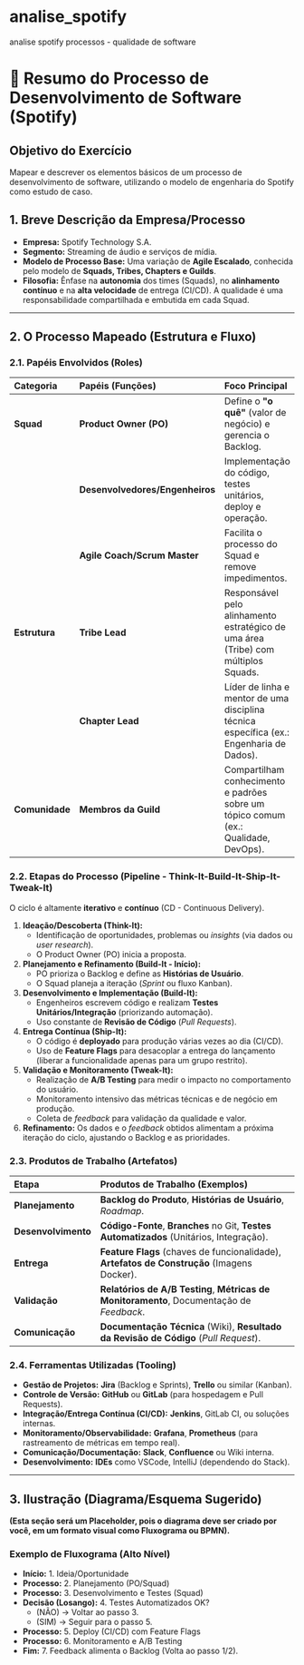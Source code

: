 # analise_spotify
analise spotify processos - qualidade de software

# 📄 Resumo do Processo de Desenvolvimento de Software (Spotify)

## Objetivo do Exercício
Mapear e descrever os elementos básicos de um processo de desenvolvimento de software, utilizando o modelo de engenharia do Spotify como estudo de caso.

## 1. Breve Descrição da Empresa/Processo

* **Empresa:** Spotify Technology S.A.
* **Segmento:** Streaming de áudio e serviços de mídia.
* **Modelo de Processo Base:** Uma variação de **Agile Escalado**, conhecida pelo modelo de **Squads, Tribes, Chapters e Guilds**.
* **Filosofia:** Ênfase na **autonomia** dos times (Squads), no **alinhamento contínuo** e na **alta velocidade** de entrega (CI/CD). A qualidade é uma responsabilidade compartilhada e embutida em cada Squad.

---

## 2. O Processo Mapeado (Estrutura e Fluxo)

### 2.1. Papéis Envolvidos (Roles)

| Categoria | Papéis (Funções) | Foco Principal |
| :--- | :--- | :--- |
| **Squad** | **Product Owner (PO)** | Define o **"o quê"** (valor de negócio) e gerencia o Backlog. |
| | **Desenvolvedores/Engenheiros** | Implementação do código, testes unitários, deploy e operação. |
| | **Agile Coach/Scrum Master** | Facilita o processo do Squad e remove impedimentos. |
| **Estrutura** | **Tribe Lead** | Responsável pelo alinhamento estratégico de uma área (Tribe) com múltiplos Squads. |
| | **Chapter Lead** | Líder de linha e mentor de uma disciplina técnica específica (ex.: Engenharia de Dados). |
| **Comunidade** | **Membros da Guild** | Compartilham conhecimento e padrões sobre um tópico comum (ex.: Qualidade, DevOps). |

### 2.2. Etapas do Processo (Pipeline - Think-It-Build-It-Ship-It-Tweak-It)

O ciclo é altamente **iterativo** e **contínuo** (CD - Continuous Delivery).

1.  **Ideação/Descoberta (Think-It):**
    * Identificação de oportunidades, problemas ou *insights* (via dados ou *user research*).
    * O Product Owner (PO) inicia a proposta.
2.  **Planejamento e Refinamento (Build-It - Início):**
    * PO prioriza o Backlog e define as **Histórias de Usuário**.
    * O Squad planeja a iteração (*Sprint* ou fluxo Kanban).
3.  **Desenvolvimento e Implementação (Build-It):**
    * Engenheiros escrevem código e realizam **Testes Unitários/Integração** (priorizando automação).
    * Uso constante de **Revisão de Código** (*Pull Requests*).
4.  **Entrega Contínua (Ship-It):**
    * O código é **deployado** para produção várias vezes ao dia (CI/CD).
    * Uso de **Feature Flags** para desacoplar a entrega do lançamento (liberar a funcionalidade apenas para um grupo restrito).
5.  **Validação e Monitoramento (Tweak-It):**
    * Realização de **A/B Testing** para medir o impacto no comportamento do usuário.
    * Monitoramento intensivo das métricas técnicas e de negócio em produção.
    * Coleta de *feedback* para validação da qualidade e valor.
6.  **Refinamento:** Os dados e o *feedback* obtidos alimentam a próxima iteração do ciclo, ajustando o Backlog e as prioridades.

### 2.3. Produtos de Trabalho (Artefatos)

| Etapa | Produtos de Trabalho (Exemplos) |
| :--- | :--- |
| **Planejamento** | **Backlog do Produto**, **Histórias de Usuário**, *Roadmap*. |
| **Desenvolvimento** | **Código-Fonte**, **Branches** no Git, **Testes Automatizados** (Unitários, Integração). |
| **Entrega** | **Feature Flags** (chaves de funcionalidade), **Artefatos de Construção** (Imagens Docker). |
| **Validação** | **Relatórios de A/B Testing**, **Métricas de Monitoramento**, Documentação de *Feedback*. |
| **Comunicação** | **Documentação Técnica** (Wiki), **Resultado da Revisão de Código** (*Pull Request*). |

### 2.4. Ferramentas Utilizadas (Tooling)

* **Gestão de Projetos:** **Jira** (Backlog e Sprints), **Trello** ou similar (Kanban).
* **Controle de Versão:** **GitHub** ou **GitLab** (para hospedagem e Pull Requests).
* **Integração/Entrega Contínua (CI/CD):** **Jenkins**, GitLab CI, ou soluções internas.
* **Monitoramento/Observabilidade:** **Grafana**, **Prometheus** (para rastreamento de métricas em tempo real).
* **Comunicação/Documentação:** **Slack**, **Confluence** ou Wiki interna.
* **Desenvolvimento:** **IDEs** como VSCode, IntelliJ (dependendo do Stack).

---

## 3. Ilustração (Diagrama/Esquema Sugerido)

**(Esta seção será um Placeholder, pois o diagrama deve ser criado por você, em um formato visual como Fluxograma ou BPMN).**

### Exemplo de Fluxograma (Alto Nível)

* **Início:** 1. Ideia/Oportunidade
* **Processo:** 2. Planejamento (PO/Squad)
* **Processo:** 3. Desenvolvimento e Testes (Squad)
* **Decisão (Losango):** 4. Testes Automatizados OK?
    * (NÃO) -> Voltar ao passo 3.
    * (SIM) -> Seguir para o passo 5.
* **Processo:** 5. Deploy (CI/CD) com Feature Flags
* **Processo:** 6. Monitoramento e A/B Testing
* **Fim:** 7. Feedback alimenta o Backlog (Volta ao passo 1/2).
